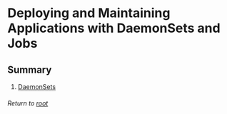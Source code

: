 # Deploying and Maintaining Applications with DaemonSets and Jobs

## Summary

1. [DaemonSets](01daemonSets.md)

###### Return to [root](https://github.com/l12f3r/CKAstudy/)
